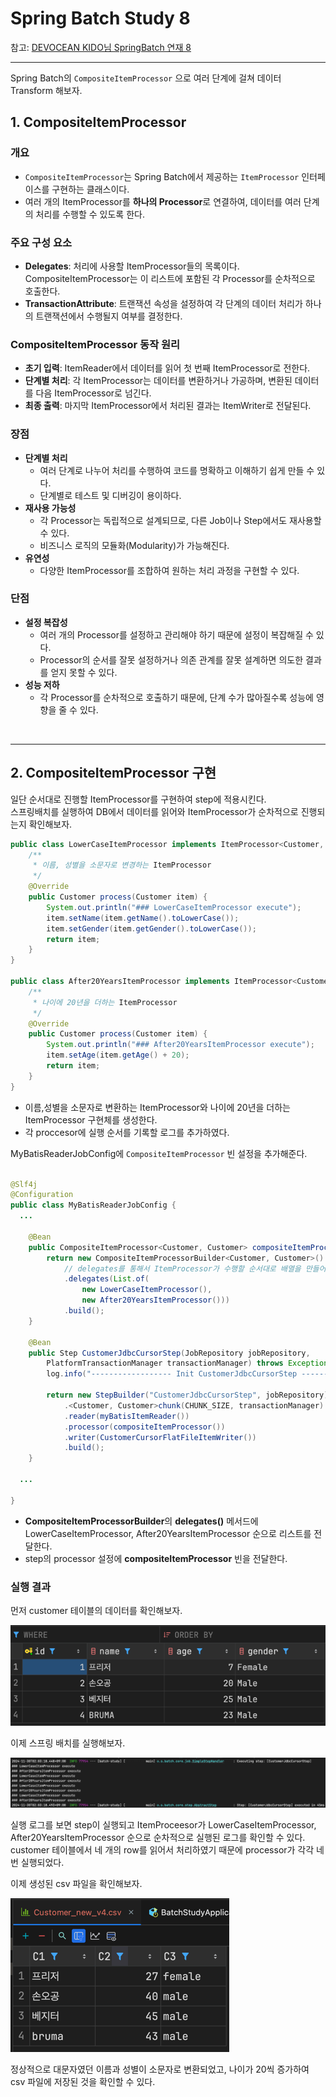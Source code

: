 # Spring Batch Study 8

참고: [DEVOCEAN KIDO님 SpringBatch 연재 8](https://devocean.sk.com/blog/techBoardDetail.do?ID=166950)

---

Spring Batch의 `CompositeItemProcessor` 으로 여러 단계에 걸쳐 데이터 Transform 해보자.

## 1. CompositeItemProcessor

### 개요

- `CompositeItemProcessor`는 Spring Batch에서 제공하는 `ItemProcessor` 인터페이스를 구현하는 클래스이다.
- 여러 개의 ItemProcessor를 **하나의 Processor**로 연결하여, 데이터를 여러 단계의 처리를 수행할 수 있도록 한다.

### 주요 구성 요소

- **Delegates**: 처리에 사용할 ItemProcessor들의 목록이다. CompositeItemProcessor는 이 리스트에 포함된 각 Processor를 순차적으로 호출한다.
- **TransactionAttribute**: 트랜잭션 속성을 설정하여 각 단계의 데이터 처리가 하나의 트랜잭션에서 수행될지 여부를 결정한다.

### CompositeItemProcessor 동작 원리

- **초기 입력**: ItemReader에서 데이터를 읽어 첫 번째 ItemProcessor로 전한다.
- **단계별 처리**: 각 ItemProcessor는 데이터를 변환하거나 가공하며, 변환된 데이터를 다음 ItemProcessor로 넘긴다.
- **최종 출력**: 마지막 ItemProcessor에서 처리된 결과는 ItemWriter로 전달된다.

### 장점

- **단계별 처리**
    - 여러 단계로 나누어 처리를 수행하여 코드를 명확하고 이해하기 쉽게 만들 수 있다.
    - 단계별로 테스트 및 디버깅이 용이하다.
- **재사용 가능성**
    - 각 Processor는 독립적으로 설계되므로, 다른 Job이나 Step에서도 재사용할 수 있다.
    - 비즈니스 로직의 모듈화(Modularity)가 가능해진다.
- **유연성**
    - 다양한 ItemProcessor를 조합하여 원하는 처리 과정을 구현할 수 있다.

### 단점

- **설정 복잡성**
    - 여러 개의 Processor를 설정하고 관리해야 하기 때문에 설정이 복잡해질 수 있다.
    - Processor의 순서를 잘못 설정하거나 의존 관계를 잘못 설계하면 의도한 결과를 얻지 못할 수 있다.
- **성능 저하**
    - 각 Processor를 순차적으로 호출하기 때문에, 단계 수가 많아질수록 성능에 영향을 줄 수 있다.

<br>

---

## 2. CompositeItemProcessor 구현

일단 순서대로 진행할 ItemProcessor를 구현하여 step에 적용시킨다.  
스프링배치를 실행하여 DB에서 데이터를 읽어와 ItemProcessor가 순차적으로 진행되는지 확인해보자.

```java
public class LowerCaseItemProcessor implements ItemProcessor<Customer, Customer> {
	/**
	 * 이름, 성별을 소문자로 변경하는 ItemProcessor
	 */
	@Override
	public Customer process(Customer item) {
		System.out.println("### LowerCaseItemProcessor execute");
		item.setName(item.getName().toLowerCase());
		item.setGender(item.getGender().toLowerCase());
		return item;
	}
}

public class After20YearsItemProcessor implements ItemProcessor<Customer, Customer> {
	/**
	 * 나이에 20년을 더하는 ItemProcessor
	 */
	@Override
	public Customer process(Customer item) {
		System.out.println("### After20YearsItemProcessor execute");
		item.setAge(item.getAge() + 20);
		return item;
	}
}
```

- 이름,성별을 소문자로 변환하는 ItemProcessor와 나이에 20년을 더하는 ItemProcessor 구현체를 생성한다.
- 각 proccesor에 실행 순서를 기록할 로그를 추가하였다.

MyBatisReaderJobConfig에 `CompositeItemProcessor` 빈 설정을 추가해준다.

```java

@Slf4j
@Configuration
public class MyBatisReaderJobConfig {
  ...

	@Bean
	public CompositeItemProcessor<Customer, Customer> compositeItemProcessor() {
		return new CompositeItemProcessorBuilder<Customer, Customer>()
			// delegates를 통해서 ItemProcessor가 수행할 순서대로 배열을 만들어 전달
			.delegates(List.of(
				new LowerCaseItemProcessor(),
				new After20YearsItemProcessor()))
			.build();
	}

	@Bean
	public Step CustomerJdbcCursorStep(JobRepository jobRepository,
		PlatformTransactionManager transactionManager) throws Exception {
		log.info("------------------ Init CustomerJdbcCursorStep -----------------");

		return new StepBuilder("CustomerJdbcCursorStep", jobRepository)
			.<Customer, Customer>chunk(CHUNK_SIZE, transactionManager)
			.reader(myBatisItemReader())
			.processor(compositeItemProcessor())
			.writer(CustomerCursorFlatFileItemWriter())
			.build();
	}
  
  ...

}
```

- **CompositeItemProcessorBuilder**의 **delegates()** 메서드에 LowerCaseItemProcessor, After20YearsItemProcessor 순으로 리스트를
  전달한다.
- step의 processor 설정에 **compositeItemProcessor** 빈을 전달한다.

### 실행 결과

먼저 customer 테이블의 데이터를 확인해보자.

![img.png](img.png)

이제 스프링 배치를 실행해보자.

![img_1.png](img_1.png)

실행 로그를 보면 step이 실행되고 ItemProceesor가 LowerCaseItemProcessor, After20YearsItemProcessor 순으로 순차적으로 실행된 로그를 확인할 수 있다.  
customer 테이블에서 네 개의 row를 읽어서 처리하였기 때문에 processor가 각각 네 번 실행되었다.

이제 생성된 csv 파일을 확인해보자.

![img_2.png](img_2.png)

정상적으로 대문자였던 이름과 성별이 소문자로 변환되었고, 나이가 20씩 증가하여 csv 파일에 저장된 것을 확인할 수 있다.

